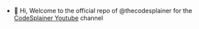- 👋 Hi, Welcome to the official repo of @thecodesplainer for the [CodeSplainer Youtube](https://youtube.com/codesplainer) channel
